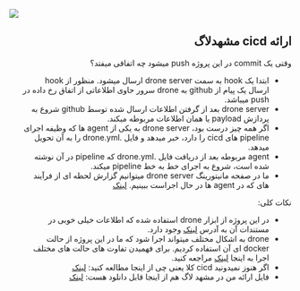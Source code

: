 <a href="https://drone.sys-admin.ir/amirbagh75/cicd-masshadlug"><img src="https://drone.sys-admin.ir/api/badges/amirbagh75/cicd-masshadlug/status.svg" /></a>

<div dir='auto'>
<h2> ارائه cicd مشهدلاگ </h1>
</div>

<div dir='auto'>

وقتی یک commit در این پروژه push میشود چه اتفاقی میفتد؟

- ابتدا یک hook به سمت drone server ارسال میشود. منظور از hook ارسال یک پیام از  github به drone سرور حاوی اطلاعاتی از اتفاق رخ داده در push میباشد.
- drone server بعد از گرفتن اطلاعات ارسال شده توسط github شروع به پردازش payload یا همان اطلاعات مربوطه میکند.
- اگر همه چیز درست بود،‌ drone server به یکی از agent ها که وظیفه اجرای pipeline های cicd را دارد، خبر میدهد و فایل .drone.yml را به آن تحویل میدهد.
- agent مربوطه بعد از دریافت فایل  .drone.yml که pipeline در آن نوشته شده است، شروع به اجرای خط به خط pipeline میکند.
- ما در صفحه مانیتورینگ drone server میتوانیم گزارش لحظه ای از فرآیند های که در agent ها در حال اجراست ببینیم. [لینک](https://drone.sys-admin.ir/amirbagh75/cicd-masshadlug
)

نکات کلی:
- در این پروژه از ابزار drone استفاده شده که اطلاعات خیلی خوبی در مستندات آن به آدرس [لینک](https://docs.drone.io) وجود دارد.
- drone به اشکال مختلف میتواند اجرا شود که ما در این پروژه از حالت docker ای آن استفاده کردیم. برای فهمیدن تفاوت های حالت های مختلف اجرا به اینجا [لینک](https://docs.drone.io/configure/pipeline/overview) مراجعه کنید.
- اگر هنوز نمیدونید cicd  کلا یعنی چی از اینجا مطالعه کنید: [لینک](https://dzone.com/articles/learn-how-to-setup-a-cicd-pipeline-from-scratch)
- فایل ارائه من در مشهد لاگ هم از اینجا قابل دانلود هست: [لینک](https://github.com/amirbagh75/cicd-masshadlug/blob/master/mashhadlug-cicd.pdf)
</div>
